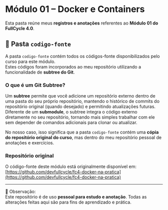 # Módulo 01 – Docker e Containers

Esta pasta reúne meus **registros e anotações** referentes ao **Módulo 01 do FullCycle 4.0**.

## 📂 Pasta `codigo-fonte`

A pasta `codigo-fonte` contém todos os códigos-fonte disponibilizados pelo curso para este módulo.  
Estes códigos foram incorporados ao meu repositório utilizando a funcionalidade de **subtree do Git**.

### O que é um Git Subtree?

Um **subtree** permite que você adicione um repositório externo dentro de uma pasta do seu próprio repositório, mantendo o histórico de commits do repositório original (quando desejado) e permitindo atualizações futuras.  
Diferente de um **submodule**, o subtree integra o código externo diretamente no seu repositório, tornando mais simples trabalhar com ele sem depender de comandos adicionais para clonar ou atualizar.

No nosso caso, isso significa que a pasta `codigo-fonte` contém uma **cópia do repositório original do curso**, mas dentro do meu repositório pessoal de anotações e exercícios.

### Repositório original

O código-fonte deste módulo está originalmente disponível em:  
[https://github.com/devfullcycle/fc4-docker-na-pratica](https://github.com/devfullcycle/fc4-docker-na-pratica)

---

📌 Observação:  
Este repositório é de uso **pessoal para estudo e anotação**. Todas as alterações feitas aqui são para fins de aprendizado e prática.
